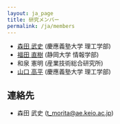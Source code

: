 ```yaml
---
layout: ja_page
title: 研究メンバー
permalink: /ja/members
---
```


* [森田 武史](http://t-morita.me/ja/) (慶應義塾大学 理工学部)
* [福田 直樹](http://whitebear.cs.inf.shizuoka.ac.jp/index-j?dmy=x) (静岡大学 情報学部)
* 和泉 憲明 (産業技術総合研究所)
* [山口 高平](http://www.yamaguti.comp.ae.keio.ac.jp/) (慶應義塾大学 理工学部)

## 連絡先
* 森田 武史 (t_morita@ae.keio.ac.jp)
